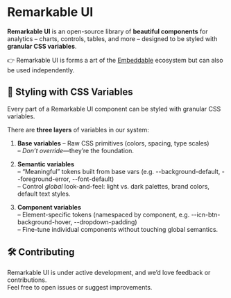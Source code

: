 # Remarkable UI

**Remarkable UI** is an open-source library of **beautiful components** for analytics – charts, controls, tables, and more – designed to be styled with **granular CSS variables**.  

👉 Remarkable UI is forms a art of the [Embeddable](https://embeddable.com) ecosystem but can also be used independently. 

## 🎨 Styling with CSS Variables

Every part of a Remarkable UI component can be styled with granular CSS variables.

There are **three layers** of variables in our system:

1. **Base variables**
    – Raw CSS primitives (colors, spacing, type scales)    
    – *Don’t override*—they’re the foundation.
    
2. **Semantic variables**    
    – “Meaningful” tokens built from base vars (e.g. --background-default, --foreground-error, --font-default)    
    – Control *global* look-and-feel: light vs. dark palettes, brand colors, default text styles.
    
3. **Component variables**    
    – Element-specific tokens (namespaced by component, e.g. --icn-btn-background-hover, --dropdown-padding)    
    – Fine-tune individual components without touching global semantics.

## 🛠 Contributing

Remarkable UI is under active development, and we’d love feedback or contributions.  
Feel free to open issues or suggest improvements.
